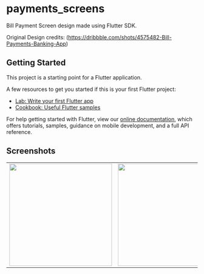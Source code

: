 # payments_screens

Bill Payment Screen design made using Flutter SDK.

Original Design credits: (https://dribbble.com/shots/4575482-Bill-Payments-Banking-App)

## Getting Started

This project is a starting point for a Flutter application.

A few resources to get you started if this is your first Flutter project:

- [Lab: Write your first Flutter app](https://flutter.io/docs/get-started/codelab)
- [Cookbook: Useful Flutter samples](https://flutter.io/docs/cookbook)

For help getting started with Flutter, view our 
[online documentation](https://flutter.io/docs), which offers tutorials, 
samples, guidance on mobile development, and a full API reference.

## Screenshots
|                                                                                                                   |                                                                                                                   |
|-------------------------------------------------------------------------------------------------------------------|-------------------------------------------------------------------------------------------------------------------|
| <img src="https://user-images.githubusercontent.com/35039342/51793910-f8675c80-21ed-11e9-93b0-770c5860106a.png" width="270"> | <img src="https://user-images.githubusercontent.com/35039342/51793911-fdc4a700-21ed-11e9-8ace-9902016693d1.png" width="270"> |
